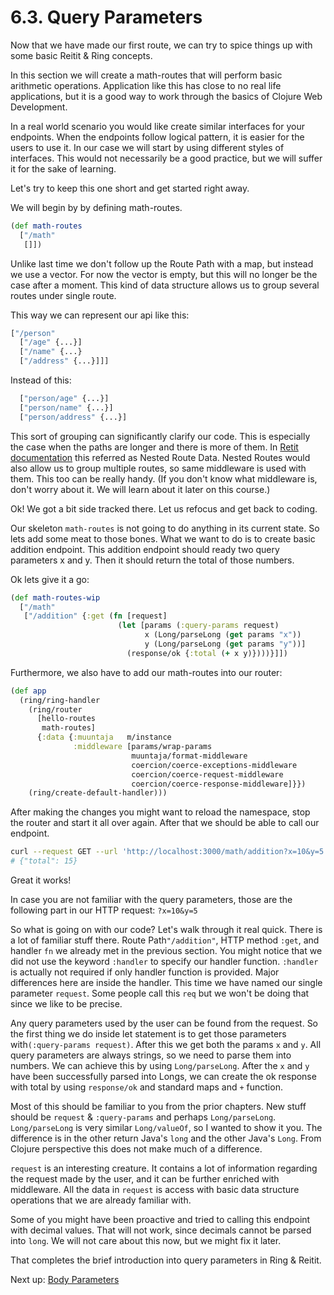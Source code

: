 # 6.3. Query Parameters

Now that we have made our first route,
we can try to spice things up with some basic Reitit & Ring concepts.

In this section we will create a math-routes that will perform basic arithmetic operations.
Application like this has close to no real life applications,
but it is a good way to work through the basics of Clojure Web Development.

In a real world scenario you would like create similar interfaces for your endpoints.
When the endpoints follow logical pattern,
it is easier for the users to use it.
In our case we will start by using different styles of interfaces.
This would not necessarily be a good practice,
but we will suffer it for the sake of learning.

Let's try to keep this one short and get started right away.

We will begin by by defining math-routes.

```clojure
(def math-routes
  ["/math"
   []])
```

Unlike last time we don't follow up the Route Path with a map,
but instead we use a vector.
For now the vector is empty,
but this will no longer be the case after a moment.
This kind of data structure allows us to group several routes under single route.

This way we can represent our api like this:

```clojure
["/person"
  ["/age" {...}]
  ["/name" {...}
  ["/address" {...}]]]
```

Instead of this:

```clojure
  ["person/age" {...}]
  ["person/name" {...}]
  ["person/address" {...}]
```

This sort of grouping can significantly clarify our code.
This is especially the case when the paths are longer and there is more of them.
In [Retit documentation](https://cljdoc.org/d/metosin/reitit/0.5.5/doc/introduction) this referred as Nested Route Data.
Nested Routes would also allow us to group multiple routes,
so same middleware is used with them.
This too can be really handy.
(If you don't know what middleware is,
don't worry about it.
We will learn about it later on this course.)

Ok! We got a bit side tracked there.
Let us refocus and get back to coding.

Our skeleton `math-routes` is not going to do anything in its current state.
So lets add some meat to those bones.
What we want to do is to create basic addition endpoint.
This addition endpoint should ready two query parameters x and y.
Then it should return the total of those numbers.

Ok lets give it a go:

```clojure
(def math-routes-wip
  ["/math"
   ["/addition" {:get (fn [request]
                        (let [params (:query-params request)
                              x (Long/parseLong (get params "x"))
                              y (Long/parseLong (get params "y"))]
                          (response/ok {:total (+ x y)})))}]])

```

Furthermore,
we also have to add our math-routes into our router:

```clojure
(def app
  (ring/ring-handler
    (ring/router
      [hello-routes
       math-routes]
      {:data {:muuntaja   m/instance
              :middleware [params/wrap-params
                           muuntaja/format-middleware
                           coercion/coerce-exceptions-middleware
                           coercion/coerce-request-middleware
                           coercion/coerce-response-middleware]}})
    (ring/create-default-handler)))
```

After making the changes you might want to reload the namespace,
stop the router and start it all over again.
After that we should be able to call our endpoint.

```sh
curl --request GET --url 'http://localhost:3000/math/addition?x=10&y=5'
# {"total": 15}
```

Great it works!

In case you are not familiar with the query parameters,
those are the following part in our HTTP request: `?x=10&y=5`

So what is going on with our code?
Let's walk through it real quick.
There is a lot of familiar stuff there.
Route Path`"/addition"`,
HTTP method `:get`,
and handler `fn` we already met in the previous section.
You might notice that we did not use the keyword `:handler` to specify our handler function.
`:handler` is actually not required if only handler function is provided.
Major differences here are inside the handler.
This time we have named our single parameter `request`.
Some people call this `req` but we won't be doing that since we like to be precise.

Any query parameters used by the user can be found from the request.
So the first thing we do inside let statement is to get those parameters with`(:query-params request)`.
After this we get both the params `x` and `y`.
All query parameters are always strings,
so we need to parse them into numbers.
We can achieve this by using `Long/parseLong`.
After the `x` and `y` have been successfully parsed into Longs,
we can create the ok response with total by using `response/ok` and standard maps and `+` function.

Most of this should be familiar to you from the prior chapters.
New stuff should be `request` & `:query-params` and perhaps `Long/parseLong`.
`Long/parseLong` is very similar `Long/valueOf`,
so I wanted to show it you.
The difference is in the other return Java's `long` and the other Java's `Long`.
From Clojure perspective this does not make much of a difference.

`request` is an interesting creature.
It contains a lot of information regarding the request made by the user,
and it can be further enriched with middleware.
All the data in `request` is access with basic data structure operations that we are already familiar with.

Some of you might have been proactive and tried to calling this endpoint with decimal values.
That will not work,
since decimals cannot be parsed into `long`.
We will not care about this now,
but we might fix it later.

That completes the brief introduction into query parameters in Ring & Reitit.

Next up: [Body Parameters](4-body-parameters.md)
